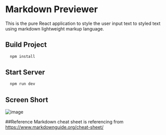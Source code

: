 # Markdown Previewer

This is the pure React application to style the user input text to styled text using markdown lightweight markup language.

## Build Project
```bash
  npm install 
```

## Start Server
```bash
  npm run dev 
```

## Screen Short
![image](https://github.com/leekinming1008/markdown-previewer/assets/161342574/94551bd9-72fa-42d9-aa71-e61ecde898d0)

##Reference
Markdown cheat sheet is referencing from https://www.markdownguide.org/cheat-sheet/


